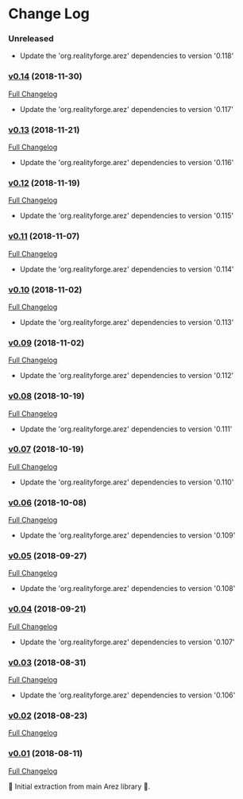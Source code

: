 # Change Log

### Unreleased

* Update the 'org.realityforge.arez' dependencies to version '0.118'

### [v0.14](https://github.com/arez/arez-when/tree/v0.14) (2018-11-30)
[Full Changelog](https://github.com/arez/arez-when/compare/v0.13...v0.14)

* Update the 'org.realityforge.arez' dependencies to version '0.117'

### [v0.13](https://github.com/arez/arez-when/tree/v0.13) (2018-11-21)
[Full Changelog](https://github.com/arez/arez-when/compare/v0.12...v0.13)

* Update the 'org.realityforge.arez' dependencies to version '0.116'

### [v0.12](https://github.com/arez/arez-when/tree/v0.12) (2018-11-19)
[Full Changelog](https://github.com/arez/arez-when/compare/v0.11...v0.12)

* Update the 'org.realityforge.arez' dependencies to version '0.115'

### [v0.11](https://github.com/arez/arez-when/tree/v0.11) (2018-11-07)
[Full Changelog](https://github.com/arez/arez-when/compare/v0.10...v0.11)

* Update the 'org.realityforge.arez' dependencies to version '0.114'

### [v0.10](https://github.com/arez/arez-when/tree/v0.10) (2018-11-02)
[Full Changelog](https://github.com/arez/arez-when/compare/v0.09...v0.10)

* Update the 'org.realityforge.arez' dependencies to version '0.113'

### [v0.09](https://github.com/arez/arez-when/tree/v0.09) (2018-11-02)
[Full Changelog](https://github.com/arez/arez-when/compare/v0.08...v0.09)

* Update the 'org.realityforge.arez' dependencies to version '0.112'

### [v0.08](https://github.com/arez/arez-when/tree/v0.08) (2018-10-19)
[Full Changelog](https://github.com/arez/arez-when/compare/v0.07...v0.08)

* Update the 'org.realityforge.arez' dependencies to version '0.111'

### [v0.07](https://github.com/arez/arez-when/tree/v0.07) (2018-10-19)
[Full Changelog](https://github.com/arez/arez-when/compare/v0.06...v0.07)

* Update the 'org.realityforge.arez' dependencies to version '0.110'

### [v0.06](https://github.com/arez/arez-when/tree/v0.06) (2018-10-08)
[Full Changelog](https://github.com/arez/arez-when/compare/v0.05...v0.06)

* Update the 'org.realityforge.arez' dependencies to version '0.109'

### [v0.05](https://github.com/arez/arez-when/tree/v0.05) (2018-09-27)
[Full Changelog](https://github.com/arez/arez-when/compare/v0.04...v0.05)

* Update the 'org.realityforge.arez' dependencies to version '0.108'

### [v0.04](https://github.com/arez/arez-when/tree/v0.04) (2018-09-21)
[Full Changelog](https://github.com/arez/arez-when/compare/v0.03...v0.04)

* Update the 'org.realityforge.arez' dependencies to version '0.107'

### [v0.03](https://github.com/arez/arez-when/tree/v0.03) (2018-08-31)
[Full Changelog](https://github.com/arez/arez-when/compare/v0.02...v0.03)

* Update the 'org.realityforge.arez' dependencies to version '0.106'

### [v0.02](https://github.com/arez/arez-when/tree/v0.02) (2018-08-23)
[Full Changelog](https://github.com/arez/arez-when/compare/v0.01...v0.02)

### [v0.01](https://github.com/arez/arez-when/tree/v0.01) (2018-08-11)
[Full Changelog](https://github.com/arez/arez-when/compare/7e1f88f642def7721ee41439d0afd181a23745a0...v0.01)

 ‎🎉	Initial extraction from main Arez library ‎🎉.
